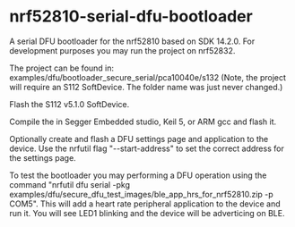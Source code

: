 # nrf52810-serial-dfu-bootloader
A serial DFU bootloader for the nrf52810 based on SDK 14.2.0. For development purposes you may run the project on nrf52832.

The project can be found in: examples/dfu/bootloader_secure_serial/pca10040e/s132 (Note, the project will require an S112 SoftDevice. The folder name was just never changed.)

Flash the S112 v5.1.0 SoftDevice.

Compile the  in Segger Embedded studio, Keil 5, or ARM gcc and flash it.

Optionally create and flash a DFU settings page and application to the device. Use the nrfutil flag "--start-address" to set the correct address for the settings page.

To test the bootloader you may performing a DFU operation using the command "nrfutil dfu serial -pkg examples/dfu/secure_dfu_test_images/ble_app_hrs_for_nrf52810.zip -p COM5".
This will add a heart rate peripheral application to the device and run it. You will  see LED1 blinking and the device will be adverticing on BLE.
